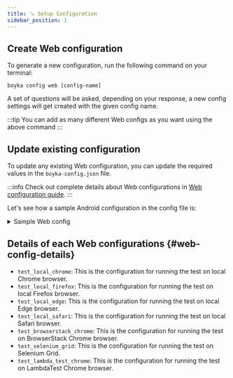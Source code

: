 ```yaml
---
title: 🪛 Setup Configuration
sidebar_position: 1
---
```


## Create Web configuration

To generate a new configuration, run the following command on your terminal:

```shell
boyka config web [config-name]
```

A set of questions will be asked, depending on your response, a new config settings will get created with the given config name.

:::tip
You can add as many different Web configs as you want using the above command
:::

## Update existing configuration

To update any existing Web configuration, you can update the required values in the `boyka-config.json` file.

:::info
Check out complete details about Web configurations in [Web configuration guide][web-config].
:::

Let's see how a sample Android configuration in the config file is:

<details>
  <summary>Sample Web config</summary>

```json title="src/test/resources/boyka-config.json"
{
  "ui": {
    "timeout": {
      "implicit_wait": 10,
      "explicit_wait": 30,
      "page_load_timeout": 30,
      "script_timeout": 10
    },
    "logging": {
      "exclude_logs": [
        "bugreport"
      ]
    },
    "screenshot": {
      "enabled": true,
      "path": "./screenshots",
      "extension": "jpeg",
      "prefix": "SCR"
    },
    "web": {
      "test_local_chrome": {
        "browser": "CHROME"
      },
      "test_local_firefox": {
        "browser": "FIREFOX"
      },
      "test_local_edge": {
        "browser": "EDGE"
      },
      "test_local_safari": {
        "browser": "SAFARI"
      },
      "test_browserstack_chrome": {
        "browser": "REMOTE",
        "target": "BROWSER_STACK",
        "user_name": "${env:BS_USER}",
        "password": "${env:BS_KEY}",
        "capabilities": {
          "browser": "Chrome",
          "browser_version": "latest",
          "os": "Windows",
          "os_version": "10",
          "resolution": "1920x1080",
          "project": "Test Boyka Project",
          "build": "Test BrowserStack Build",
          "name": "Test BrowserStack Session"
        }
      },
      "test_selenium_grid": {
        "browser": "REMOTE",
        "target": "LOCAL",
        "port": "4444",
        "capabilities": {
          "browserName": "chrome",
          "platform": "MAC"
        }
      },
      "test_lambda_test_chrome": {
        "browser": "REMOTE",
        "target": "LAMBDA_TEST_WEB",
        "user_name": "${env:LT_USER}",
        "password": "${env:LT_KEY}",
        "capabilities": {
          "browserName": "Chrome",
          "version": "99.0",
          "platform": "Windows 10",
          "resolution": "1920x1080",
          "build": "Test LambdaTest Build",
          "name": "Test LambdaTest Session",
          "network": true,
          "visual": true,
          "video": true,
          "console": true
        }
      }
    }
  }
}
```

</details>

## Details of each Web configurations {#web-config-details}

- `test_local_chrome`: This is the configuration for running the test on local Chrome browser.
- `test_local_firefox`: This is the configuration for running the test on local Firefox browser.
- `test_local_edge`: This is the configuration for running the test on local Edge browser.
- `test_local_safari`: This is the configuration for running the test on local Safari browser.
- `test_browserstack_chrome`: This is the configuration for running the test on BrowserStack Chrome browser.
- `test_selenium_grid`: This is the configuration for running the test on Selenium Grid.
- `test_lambda_test_chrome`: This is the configuration for running the test on LambdaTest Chrome browser.

[web-config]: /docs/guides/config/configuration#web-config
